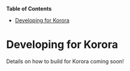 

**Table of Contents**  

- [Developing for Korora](#developing-for-korora)



<a name="developing-for-koroa"></a>
# Developing for Korora

Details on how to build for Korora coming soon!
